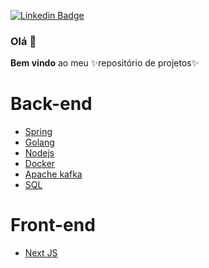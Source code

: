 [![Linkedin Badge](https://img.shields.io/badge/-LinkedIn-blue?style=flat-square&logo=Linkedin&logoColor=white&link=https://www.linkedin.com/in/fagnerpsantos/)](https://www.linkedin.com/in/aquila-tavares-67604bb7)

### Olá 👋

**Bem vindo** ao meu ✨repositório de projetos✨

<!--
- 🔭 Atualmente trabalho com Java. 
- Habilidades em construção: Python, Machine Learning e analise de dados
-->
Back-end
=================
<!--ts-->
  * [Spring](https://github.com/1-aquila-1/spring.git)
  * [Golang](https://github.com/1-aquila-1/golang)
  * [Nodejs](https://github.com/1-aquila-1/nodejs)
  * [Docker](https://github.com/1-aquila-1/docker)
  * [Apache kafka](https://github.com/1-aquila-1/apache-kafka)
  * [SQL](https://github.com/1-aquila-1/sql)
<!--te-->

Front-end
=================
<!--ts-->
  * [Next JS](https://github.com/1-aquila-1/nextjs)
<!--te-->
<!--
- 👯 I’m looking to collaborate on ...
- 🤔 I’m looking for help with ...
- 💬 Ask me about ...
- 📫 How to reach me: ...
- 😄 Pronouns: ...
- ⚡ Fun fact: ...
-->
